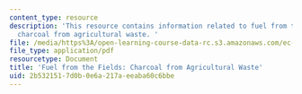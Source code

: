 ```yaml
---
content_type: resource
description: 'This resource contains information related to fuel from the fields:
  charcoal from agricultural waste. '
file: /media/https%3A/open-learning-course-data-rc.s3.amazonaws.com/ec-711-d-lab-energy-spring-2011/2b5321517d0b0e6a217aeeaba60c6bbe_MITEC_711S11_read5_fuel.pdf
file_type: application/pdf
resourcetype: Document
title: 'Fuel from the Fields: Charcoal from Agricultural Waste'
uid: 2b532151-7d0b-0e6a-217a-eeaba60c6bbe
---
```

